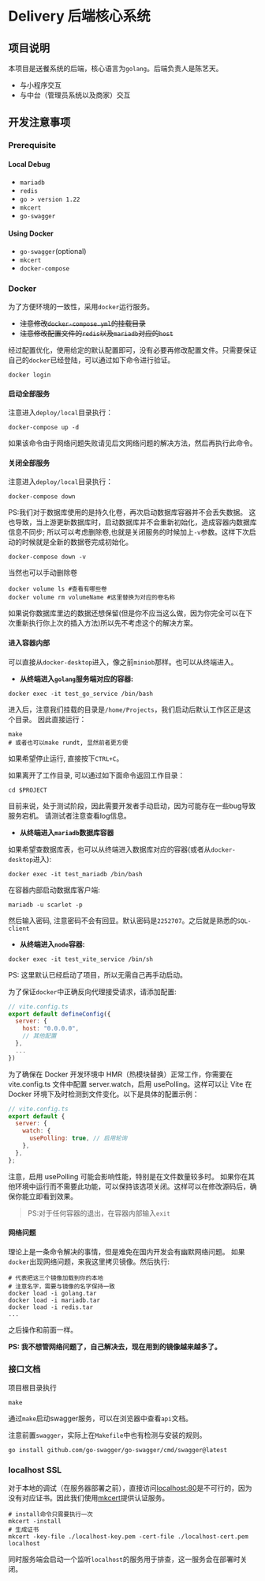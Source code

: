 # Delivery 后端核心系统

## 项目说明

本项目是送餐系统的后端，核心语言为`golang`。后端负责人是陈艺天。

- 与小程序交互
- 与中台（管理员系统以及商家）交互

## 开发注意事项

### Prerequisite

#### Local Debug

- `mariadb`
- `redis`
- `go > version 1.22`
- `mkcert`
- `go-swagger`

#### Using Docker

- `go-swagger`(optional)
- `mkcert`
- `docker-compose`

### Docker

为了方便环境的一致性，采用`docker`运行服务。

- <del>注意修改`docker-compose.yml`的挂载目录</del>
- <del>注意修改配置文件的`redis`以及`mariadb`对应的`host`</del>

经过配置优化，使用给定的默认配置即可，没有必要再修改配置文件。只需要保证自己的`docker`已经登陆，可以通过如下命令进行验证。

```shell
docker login
```


#### 启动全部服务

注意进入`deploy/local`目录执行：

```shell
docker-compose up -d
```

如果该命令由于网络问题失败请见后文网络问题的解决方法，然后再执行此命令。

#### 关闭全部服务

注意进入`deploy/local`目录执行：

```shell
docker-compose down
```

PS:我们对于数据库使用的是持久化卷，再次启动数据库容器并不会丢失数据。
这也导致，当上游更新数据库时，启动数据库并不会重新初始化，造成容器内数据库信息不同步;
所以可以考虑删除卷,也就是关闭服务的时候加上`-v`参数。这样下次启动的时候就是全新的数据卷完成初始化。

```shell
docker-compose down -v
```

当然也可以手动删除卷

```shell
docker volume ls #查看有哪些卷
docker volume rm volumeName #这里替换为对应的卷名称
```

如果说你数据库里边的数据还想保留(但是你不应当这么做，因为你完全可以在下次重新执行你上次的插入方法)所以先不考虑这个的解决方案。

#### 进入容器内部

可以直接从`docker-desktop`进入，像之前`miniob`那样。也可以从终端进入。

- **从终端进入`golang`服务端对应的容器:**

```shell
docker exec -it test_go_service /bin/bash
```

进入后，注意我们挂载的目录是`/home/Projects`，我们启动后默认工作区正是这个目录。
因此直接运行：

```shell
make
# 或者也可以make rundt, 显然前者更方便
```

如果希望停止运行, 直接按下`CTRL+C`。


如果离开了工作目录, 可以通过如下面命令返回工作目录：

```shell
cd $PROJECT
```

目前来说，处于测试阶段，因此需要开发者手动启动，因为可能存在一些bug导致服务宕机。
请测试者注意查看log信息。

- **从终端进入`mariadb`数据库容器**

如果希望查数据库表，也可以从终端进入数据库对应的容器(或者从`docker-desktop`进入):

```shell
docker exec -it test_mariadb /bin/bash
```

在容器内部启动数据库客户端:

```shell
mariadb -u scarlet -p
```

然后输入密码, 注意密码不会有回显。默认密码是`2252707`。之后就是熟悉的`SQL-client`

- **从终端进入`node`容器:**

```shell
docker exec -it test_vite_service /bin/sh
```

PS: 这里默认已经启动了项目，所以无需自己再手动启动。

为了保证`docker`中正确反向代理接受请求，请添加配置:

```javascript
// vite.config.ts
export default defineConfig({
  server: {
    host: "0.0.0.0",
    // 其他配置
  },
  ...
})
```

为了确保在 Docker 开发环境中 HMR（热模块替换）正常工作，你需要在 vite.config.ts 文件中配置 server.watch，启用 usePolling。这样可以让 Vite 在 Docker 环境下及时检测到文件变化。以下是具体的配置示例：

```javascript
// vite.config.ts
export default {
  server: {
    watch: {
      usePolling: true, // 启用轮询
    },
  },
};
```

注意，启用 usePolling 可能会影响性能，特别是在文件数量较多时。
如果你在其他环境中运行而不需要此功能，可以保持该选项关闭。这样可以在修改源码后，确保你能立即看到效果。


> PS:对于任何容器的退出，在容器内部输入`exit`

#### 网络问题

理论上是一条命令解决的事情，但是难免在国内开发会有幽默网络问题。
如果`docker`出现网络问题，来我这里拷贝镜像。然后执行:

```shell
# 代表把这三个镜像加载到你的本地
# 注意名字，需要与镜像的名字保持一致
docker load -i golang.tar
docker load -i mariadb.tar
docker load -i redis.tar
...
```

之后操作和前面一样。

**PS: 我不想管网络问题了，自己解决去，现在用到的镜像越来越多了。**


### 接口文档

项目根目录执行

```shell
make
```

通过`make`启动swagger服务，可以在浏览器中查看`api`文档。

注意前置`swagger`，实际上在`Makefile`中也有检测与安装的规则。

```shell
go install github.com/go-swagger/go-swagger/cmd/swagger@latest
```

### localhost SSL

对于本地的调试（在服务器部署之前），直接访问[localhost:80](https://localhost:80)是不可行的，因为没有对应证书。因此我们使用[mkcert](https://github.com/FiloSottile/mkcert)提供认证服务。

```shell
# install命令只需要执行一次
mkcert -install
# 生成证书
mkcert -key-file ./localhost-key.pem -cert-file ./localhost-cert.pem localhost
```

同时服务端会启动一个监听`localhost`的服务用于排查，这一服务会在部署时关闭。
